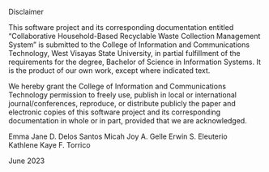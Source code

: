 Disclaimer

This software project and its corresponding documentation entitled “Collaborative Household-Based Recyclable Waste 
Collection Management System” is submitted to the College of Information and 
Communications Technology, West Visayas State University, in partial fulfillment of the requirements
for the degree, Bachelor of Science in Information Systems. It is the product of our own work, except where indicated text.

We hereby grant the College of Information and Communications Technology permission to freely use, 
publish in local or international journal/conferences, reproduce, or distribute publicly the paper and electronic copies of 
this software project and its corresponding documentation in whole or in part, provided that we are acknowledged.


Emma Jane D. Delos Santos
Micah Joy A. Gelle
Erwin S. Eleuterio      
Kathlene Kaye F. Torrico


June 2023
